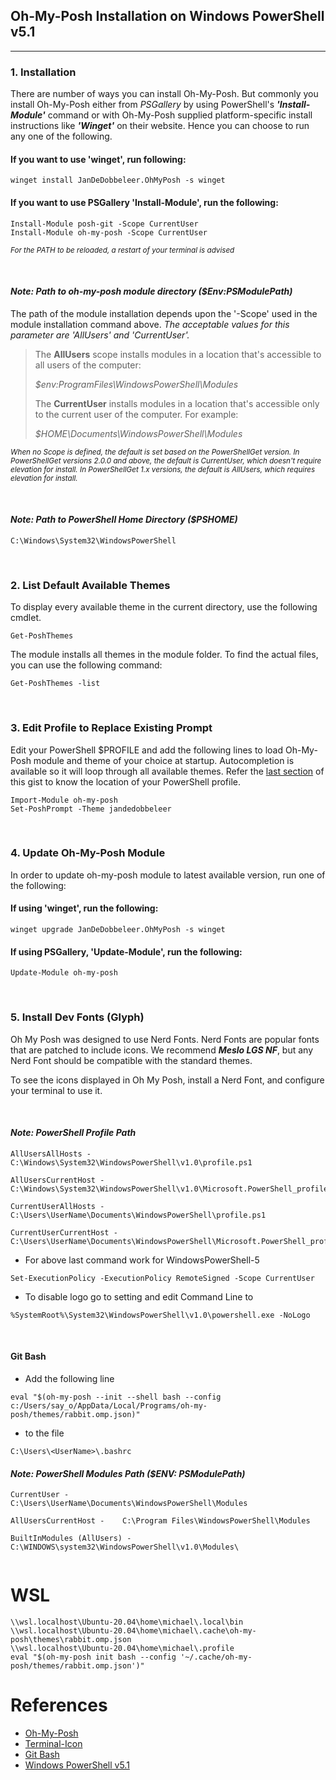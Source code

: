## Oh-My-Posh Installation on Windows PowerShell v5.1
---

### 1. Installation
There are number of ways you can install Oh-My-Posh. But commonly you install Oh-My-Posh either from _PSGallery_ by using PowerShell's ***'Install-Module'*** command or with Oh-My-Posh supplied platform-specific install instructions like ***'Winget'*** on their website. Hence you can choose to run any one of the following.

#### If you want to use 'winget', run following:

```
winget install JanDeDobbeleer.OhMyPosh -s winget
```

#### If you want to use PSGallery 'Install-Module', run the following:

```
Install-Module posh-git -Scope CurrentUser
Install-Module oh-my-posh -Scope CurrentUser
```

_<sub>For the PATH to be reloaded, a restart of your terminal is advised<sub>_

 </br>

####  _Note: Path to oh-my-posh module directory ($Env:PSModulePath)_

The path of the module installation depends upon the '-Scope' used in the module installation command above.
_The acceptable values for this parameter are _'AllUsers'_ and _'CurrentUser'_._
>
> The **AllUsers** scope installs modules in a location that's accessible to all users of the computer:
>
> _$env:ProgramFiles\WindowsPowerShell\Modules_
>
> The **CurrentUser** installs modules in a location that's accessible only to the current user of the computer. For example:
>
> _$HOME\Documents\WindowsPowerShell\Modules_
>
_<sub> When no Scope is defined, the default is set based on the PowerShellGet version. </sub>_
_<sub> In PowerShellGet versions 2.0.0 and above, the default is CurrentUser, which doesn't require elevation for install. </sub>_
_<sub> In PowerShellGet 1.x versions, the default is AllUsers, which requires elevation for install. </sub>_

 </br>

####  _Note: Path to PowerShell Home Directory ($PSHOME)_
```
C:\Windows\System32\WindowsPowerShell
```

</br>

### 2. List Default Available Themes

To display every available theme in the current directory, use the following cmdlet.
```
Get-PoshThemes
```
The module installs all themes in the module folder. To find the actual files, you can use the following command:
```
Get-PoshThemes -list
```

</br>

### 3. Edit Profile to Replace Existing Prompt

Edit your PowerShell $PROFILE and add the following lines to load Oh-My-Posh module and theme of your choice at startup. Autocompletion is available so it will loop through all available themes. Refer the [last section](https://gist.github.com/adojos/d7904b76af760430ad086473da759d97#point_right-powershell-profile-path) of this gist to know the location of your PowerShell profile.

```
Import-Module oh-my-posh
Set-PoshPrompt -Theme jandedobbeleer
```

</br>

### 4. Update Oh-My-Posh Module
In order to update oh-my-posh module to latest available version, run one of the following:


#### If using 'winget', run the following:

```
winget upgrade JanDeDobbeleer.OhMyPosh -s winget
```

#### If using PSGallery, 'Update-Module', run the following:

```
Update-Module oh-my-posh
```

</br>

### 5. Install Dev Fonts (Glyph)

Oh My Posh was designed to use Nerd Fonts. Nerd Fonts are popular fonts that are patched to include icons. We recommend ***Meslo LGS NF***, but any Nerd Font should be compatible with the standard themes.

To see the icons displayed in Oh My Posh, install a Nerd Font, and configure your terminal to use it.

</br>

####  _Note: PowerShell Profile Path_
```
AllUsersAllHosts -       C:\Windows\System32\WindowsPowerShell\v1.0\profile.ps1

AllUsersCurrentHost -    C:\Windows\System32\WindowsPowerShell\v1.0\Microsoft.PowerShell_profile.ps1

CurrentUserAllHosts -    C:\Users\UserName\Documents\WindowsPowerShell\profile.ps1

CurrentUserCurrentHost - C:\Users\UserName\Documents\WindowsPowerShell\Microsoft.PowerShell_profile.ps1
```

* For above last command work for WindowsPowerShell-5

```Set-ExecutionPolicy -ExecutionPolicy RemoteSigned -Scope CurrentUser```

* To disable logo go to setting and edit Command Line to

```%SystemRoot%\System32\WindowsPowerShell\v1.0\powershell.exe -NoLogo```

</br>

#### Git Bash

* Add the following line

```eval "$(oh-my-posh --init --shell bash --config c:/Users/say_o/AppData/Local/Programs/oh-my-posh/themes/rabbit.omp.json)"```

* to the file

```C:\Users\<UserName>\.bashrc```

####  _Note: PowerShell Modules Path ($ENV: PSModulePath)_
```
CurrentUser -       C:\Users\UserName\Documents\WindowsPowerShell\Modules

AllUsersCurrentHost -    C:\Program Files\WindowsPowerShell\Modules

BuiltInModules (AllUsers) -    C:\WINDOWS\system32\WindowsPowerShell\v1.0\Modules\


```
# WSL

```
\\wsl.localhost\Ubuntu-20.04\home\michael\.local\bin
\\wsl.localhost\Ubuntu-20.04\home\michael\.cache\oh-my-posh\themes\rabbit.omp.json
\\wsl.localhost\Ubuntu-20.04\home\michael\.profile
eval "$(oh-my-posh init bash --config '~/.cache/oh-my-posh/themes/rabbit.omp.json')"
```

# References

* [Oh-My-Posh](https://ohmyposh.dev/docs/installation/customize)
* [Terminal-Icon](https://github.com/devblackops/Terminal-Icons/tree/main)
* [Git Bash](https://github.com/JanDeDobbeleer/oh-my-posh/issues/566)
* [Windows PowerShell v5.1](https://gist.github.com/adojos/d7904b76af760430ad086473da759d97#file-oh-my-posh_winps_install-md)